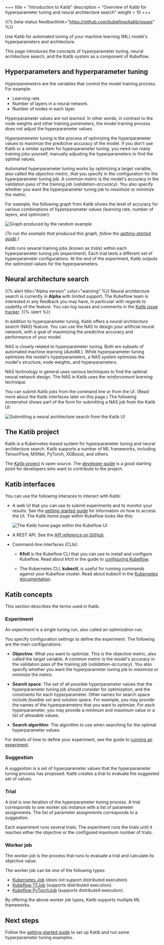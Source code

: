 +++
title = "Introduction to Katib"
description = "Overview of Katib for hyperparameter tuning and neural architecture search"
weight = 10
+++

{{% beta-status 
  feedbacklink="https://github.com/kubeflow/katib/issues" %}}

Use Katib for automated tuning of your machine learning (ML) model's 
hyperparameters and architecture.

This page introduces the concepts of hyperparameter tuning, neural
architecture search, and the Katib system as a component of Kubeflow.

## Hyperparameters and hyperparameter tuning

*Hyperparameters* are the variables that control the model training process. 
For example: 

* Learning rate.
* Number of layers in a neural network.
* Number of nodes in each layer.

Hyperparameter values are not *learned*. In other words, in contrast to the 
node weights and other training *parameters*, the model training process does 
not adjust the hyperparameter values.

*Hyperparameter tuning* is the process of optimizing the hyperparameter values
to maximize the predictive accuracy of the model. If you don't use Katib or a 
similar system for hyperparameter tuning, you need run many training jobs 
yourself, manually adjusting the hyperparameters to find the optimal values.

Automated hyperparameter tuning works by optimizing a target variable, 
also called the *objective metric*, that you specify in the configuration for 
the hyperparameter tuning job. A common metric is the model's accuracy
in the validation pass of the training job (*validation-accuracy*). You also 
specify whether you want the hyperparameter tuning job to *maximize* or 
*minimize* the metric.

For example, the following graph from Katib shows the level of accuracy
for various combinations of hyperparameter values (learning rate, number of 
layers, and optimizer):

<img src="/docs/images/katib-random-example-graph.png" 
  alt="Graph produced by the random example"
  class="mt-3 mb-3 border border-info rounded">

*(To run the example that produced this graph, follow the [getting-started 
guide](/docs/components/hyperparameter-tuning/hyperparameter/).)*

Katib runs several training jobs (known as *trials*) within each
hyperparameter tuning job (*experiment*). Each trial tests a different set of 
hyperparameter configurations. At the end of the experiment, Katib outputs 
the optimized values for the hyperparameters.

## Neural architecture search

{{% alert title="Alpha version" color="warning" %}}
Neural architecture search is currently in <b>Alpha</b> with limited support. 
The Kubeflow team is interested in any feedback you may have, in particular with 
regards to usability of the feature. You can log issues and comments in
the [Katib issue tracker](https://github.com/kubeflow/katib/issues).
{{% /alert %}}

In addition to hyperparameter tuning, Katib offers a *neural architecture
search* (NAS) feature. You can use the NAS to design 
your artificial neural network, with a goal of maximizing the predictive 
accuracy and performance of your model.

NAS is closely related to hyperparameter tuning. Both are subsets of automated 
machine learning (*AutoML*). While hyperparameter tuning
optimizes the model's hyperparameters, a NAS system optimizes the model's
structure, node weights, and hyperparameters.

NAS technology in general uses various techniques to find the optimal neural
network design. The NAS in Katib uses the *reinforcement learning* technique.

You can submit Katib jobs from the command line or from the UI. (Read more 
about the Katib interfaces later on this page.) The following screenshot shows
part of the form for submitting a NAS job from the Katib UI:

<img src="/docs/images/katib-neural-architecture-search-ui.png" 
  alt="Submitting a neural architecture search from the Katib UI"
  class="mt-3 mb-3 border border-info rounded">

## The Katib project

Katib is a Kubernetes-based system for hyperparameter tuning and neural 
architecture search. Katib supports a number of ML frameworks, including 
TensorFlow, MXNet, PyTorch, XGBoost, and others.

The [Katib project](https://github.com/kubeflow/katib) is open source. 
The [developer guide](https://github.com/kubeflow/katib/blob/master/docs/developer-guide.md)
is a good starting point for developers who want to contribute to the project.

## Katib interfaces

You can use the following interaces to interact with Katib:

* A web UI that you can use to submit experiments and to monitor your results.
  See the [getting-started 
  guide](/docs/components/hyperparameter-tuning/hyperparameter/#katib-ui)
  for information on how to access the UI.
  The Katib home page within Kubeflow looks like this:

    <img src="/docs/images/katib-home.png" 
      alt="The Katib home page within the Kubeflow UI"
      class="mt-3 mb-3 border border-info rounded">

* A REST API. See the [API reference on 
  GitHub](https://github.com/kubeflow/katib/blob/master/pkg/apis/manager/v1alpha3/gen-doc/api.md).

* Command-line interfaces (CLIs):

  * **Kfctl** is the Kubeflow CLI that you can use to install and configure 
    Kubeflow. Read about kfctl in the guide to 
    [configuring Kubeflow](/docs/other-guides/kustomize/).

  * The Kubernetes CLI, **kubectl**, is useful for running commands against your
    Kubeflow cluster. Read about kubectl in the [Kubernetes 
    documentation](https://kubernetes.io/docs/tasks/tools/install-kubectl/).

## Katib concepts

This section describes the terms used in Katib.

### Experiment

An *experiment* is a single tuning run, also called an optimization run. 

You specify configuration settings to define the experiment. The following are
the main configurations:

* **Objective**: What you want to optimize. This is the objective metric, also
  called the target variable. A common metric is the model's accuracy
  in the validation pass of the training job (*validation-accuracy*). You also 
  specify whether you want the hyperparameter tuning job to *maximize* or 
  *minimize* the metric.

* **Search space**: The set of all possible hyperparameter values that the
  hyperparameter tuning job should consider for optimization, and the
  constraints for each hyperparameter. Other names for search space include 
  *feasible set* and *solution space*. For example, you may provide the
  names of the hyperparameters that you want to optimize. For each
  hyperparameter, you may provide a *minimum* and *maximum* value or a *list* 
  of allowable values.

* **Search algorithm**: The algorithm to use when searching for the optimal
  hyperparameter values.

For details of how to define your experiment, see the guide to [running an 
experiment](/docs/components/hyperparameter-tuning/experiment/).

### Suggestion

A *suggestion* is a set of hyperparameter values that the hyperparameter
tuning process has proposed. Katib creates a trial to evaluate the suggested
set of values.

### Trial

A *trial* is one iteration of the hyperparameter tuning process. A trial
corresponds to one worker job instance with a list of parameter assignments.
The list of parameter assignments corresponds to a suggestion.

Each experiment runs several trials. The experiment runs the trials until it
reaches either the objective or the configured maximum number of trials.

### Worker job

The *worker job* is the process that runs to evaluate a trial and calculate
its objective value.

The worker job can be one of the following types:

* [Kubernetes Job](https://kubernetes.io/docs/concepts/workloads/controllers/jobs-run-to-completion/)
  (does not support distributed execution). 
* [Kubeflow TFJob](/docs/guides/components/tftraining/) (supports
  distributed execution).
* [Kubeflow PyTorchJob](/docs/guides/components/pytorch/) (supports 
  distributed execution).

By offering the above worker job types, Katib supports multiple ML frameworks.

## Next steps

Follow the [getting-started 
guide](/docs/components/hyperparameter-tuning/hyperparameter/) to set up
Katib and run some hyperparameter tuning examples.
